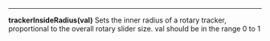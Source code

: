 <a name="trackerInsideRadius"><h3 style="padding-top: 40px; margin-top: 40px;"></h3></a>
_____________________________
**trackerInsideRadius(val)** Sets the inner radius of a rotary tracker, proportional to the overall rotary slider size. val should be in the range 0 to 1

